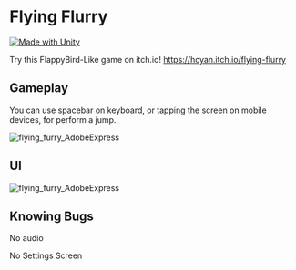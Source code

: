 # Flying Flurry

[![Made with Unity](https://img.shields.io/badge/Made%20with-Unity-57b9d3.svg?style=flat&logo=unity)](https://www.unity.com)

Try this FlappyBird-Like game on itch.io! https://hcyan.itch.io/flying-flurry

## Gameplay
You can use spacebar on keyboard, or tapping the screen on mobile devices, for perform a jump.

![flying_furry_AdobeExpress](https://user-images.githubusercontent.com/86517853/223841231-b9744bc2-4cdc-4e57-89e1-3f55f7537114.gif)

## UI 

![flying_furry_AdobeExpress](https://github.com/piedg/Flying-Flurry/blob/main/Assets/Resources/ui.gif)

## Knowing Bugs
<p>No audio</p>
<p>No Settings Screen</p>
